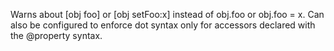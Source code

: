 Warns about [obj foo] or [obj setFoo:x] instead of obj.foo or obj.foo = x. Can also be configured to enforce dot syntax only for accessors declared with the @property syntax.
